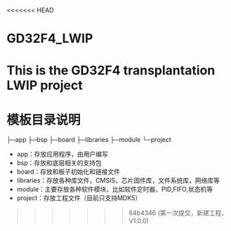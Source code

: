 <<<<<<< HEAD
# GD32F4_LWIP
This is the GD32F4 transplantation LWIP project
=======
# 模板目录说明

├─app
├─bsp
├─board
├─libraries
├─module
└─project

* app：存放应用程序，由用户编写
* bsp：存放和底层相关的支持包
* board：存放和板子初始化和链接文件
* libraries：存放各种库文件，CMSIS，芯片固件库，文件系统库，网络库等
* module：主要存放各种软件模块，比如软件定时器，PID,FIFO,状态机等
* project：存放工程文件（目前只支持MDK5）
>>>>>>> 64b4346 (第一次提交，新建工程，V1.0.0)
